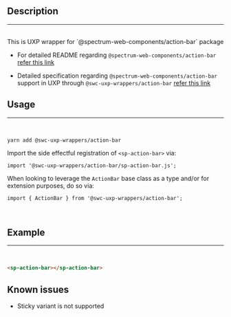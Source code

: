 ## Description

---

<br />
This is UXP wrapper for `@spectrum-web-components/action-bar` package 
<br />

-   For detailed README regarding `@spectrum-web-components/action-bar` [refer this link](https://www.npmjs.com/package/@spectrum-web-components/action-bar/v/0.37.0)

-   Detailed specification regarding `@spectrum-web-components/action-bar` support in UXP through `@swc-uxp-wrappers/action-bar` [refer this link](https://developer.adobe.com/photoshop/uxp/2022/uxp-api/reference-spectrum/swc/)

## Usage

---

<br />

```
yarn add @swc-uxp-wrappers/action-bar
```

Import the side effectful registration of `<sp-action-bar>` via:

```
import '@swc-uxp-wrappers/action-bar/sp-action-bar.js';
```

When looking to leverage the `ActionBar` base class as a type and/or for extension purposes, do so via:

```
import { ActionBar } from '@swc-uxp-wrappers/action-bar';
```

<br />

## Example

---

<br />

```html
<sp-action-bar></sp-action-bar>
```
## Known issues
- Sticky variant is not supported
